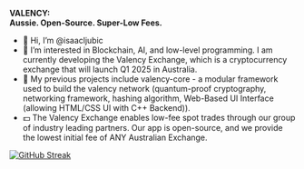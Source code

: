 **VALENCY:** <br>
**Aussie. Open-Source. Super-Low Fees.** <br>

- 👋 Hi, I’m @isaacljubic
- 👀 I’m interested in Blockchain, AI, and low-level programming. I am currently developing the Valency Exchange, which is a cryptocurrency exchange that will launch Q1 2025 in Australia. 
- 🌱 My previous projects include valency-core - a modular framework used to build the valency network (quantum-proof cryptography, networking framework, hashing algorithm, Web-Based UI Interface (allowing HTML/CSS UI with C++ Backend)).
- 💵 The Valency Exchange enables low-fee spot trades through our group of industry leading partners. Our app is open-source, and we provide the lowest initial fee of ANY Australian Exchange. <br>


[![GitHub Streak](https://streak-stats.demolab.com?user=isaacljubic&theme=dark&border_radius=20)](https://git.io/streak-stats)
